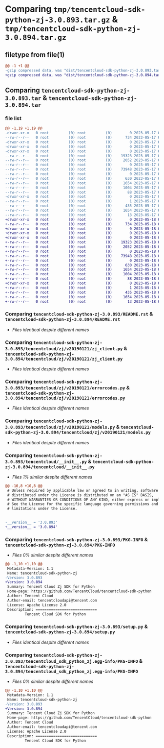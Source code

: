 # Comparing `tmp/tencentcloud-sdk-python-zj-3.0.893.tar.gz` & `tmp/tencentcloud-sdk-python-zj-3.0.894.tar.gz`

## filetype from file(1)

```diff
@@ -1 +1 @@
-gzip compressed data, was "dist/tencentcloud-sdk-python-zj-3.0.893.tar", last modified: Wed May 17 03:46:19 2023, max compression
+gzip compressed data, was "dist/tencentcloud-sdk-python-zj-3.0.894.tar", last modified: Thu May 18 00:43:00 2023, max compression
```

## Comparing `tencentcloud-sdk-python-zj-3.0.893.tar` & `tencentcloud-sdk-python-zj-3.0.894.tar`

### file list

```diff
@@ -1,19 +1,19 @@
-drwxr-xr-x   0 root         (0) root         (0)        0 2023-05-17 03:46:19.000000 tencentcloud-sdk-python-zj-3.0.893/
--rw-r--r--   0 root         (0) root         (0)      734 2023-05-17 03:46:19.000000 tencentcloud-sdk-python-zj-3.0.893/README.rst
-drwxr-xr-x   0 root         (0) root         (0)        0 2023-05-17 03:46:19.000000 tencentcloud-sdk-python-zj-3.0.893/tencentcloud/
-drwxr-xr-x   0 root         (0) root         (0)        0 2023-05-17 03:46:19.000000 tencentcloud-sdk-python-zj-3.0.893/tencentcloud/zj/
-drwxr-xr-x   0 root         (0) root         (0)        0 2023-05-17 03:46:19.000000 tencentcloud-sdk-python-zj-3.0.893/tencentcloud/zj/v20190121/
--rw-r--r--   0 root         (0) root         (0)    19323 2023-05-17 03:46:19.000000 tencentcloud-sdk-python-zj-3.0.893/tencentcloud/zj/v20190121/zj_client.py
--rw-r--r--   0 root         (0) root         (0)     2052 2023-05-17 03:46:19.000000 tencentcloud-sdk-python-zj-3.0.893/tencentcloud/zj/v20190121/errorcodes.py
--rw-r--r--   0 root         (0) root         (0)        0 2023-05-17 03:46:19.000000 tencentcloud-sdk-python-zj-3.0.893/tencentcloud/zj/v20190121/__init__.py
--rw-r--r--   0 root         (0) root         (0)    73948 2023-05-17 03:46:19.000000 tencentcloud-sdk-python-zj-3.0.893/tencentcloud/zj/v20190121/models.py
--rw-r--r--   0 root         (0) root         (0)        0 2023-05-17 03:46:19.000000 tencentcloud-sdk-python-zj-3.0.893/tencentcloud/zj/__init__.py
--rw-r--r--   0 root         (0) root         (0)      630 2023-05-17 03:46:19.000000 tencentcloud-sdk-python-zj-3.0.893/tencentcloud/__init__.py
--rw-r--r--   0 root         (0) root         (0)     1654 2023-05-17 03:46:19.000000 tencentcloud-sdk-python-zj-3.0.893/PKG-INFO
--rw-r--r--   0 root         (0) root         (0)     1004 2023-05-17 03:46:19.000000 tencentcloud-sdk-python-zj-3.0.893/setup.py
--rw-r--r--   0 root         (0) root         (0)       88 2023-05-17 03:46:19.000000 tencentcloud-sdk-python-zj-3.0.893/setup.cfg
-drwxr-xr-x   0 root         (0) root         (0)        0 2023-05-17 03:46:19.000000 tencentcloud-sdk-python-zj-3.0.893/tencentcloud_sdk_python_zj.egg-info/
--rw-r--r--   0 root         (0) root         (0)        1 2023-05-17 03:46:19.000000 tencentcloud-sdk-python-zj-3.0.893/tencentcloud_sdk_python_zj.egg-info/dependency_links.txt
--rw-r--r--   0 root         (0) root         (0)      435 2023-05-17 03:46:19.000000 tencentcloud-sdk-python-zj-3.0.893/tencentcloud_sdk_python_zj.egg-info/SOURCES.txt
--rw-r--r--   0 root         (0) root         (0)     1654 2023-05-17 03:46:19.000000 tencentcloud-sdk-python-zj-3.0.893/tencentcloud_sdk_python_zj.egg-info/PKG-INFO
--rw-r--r--   0 root         (0) root         (0)       13 2023-05-17 03:46:19.000000 tencentcloud-sdk-python-zj-3.0.893/tencentcloud_sdk_python_zj.egg-info/top_level.txt
+drwxr-xr-x   0 root         (0) root         (0)        0 2023-05-18 00:43:00.000000 tencentcloud-sdk-python-zj-3.0.894/
+-rw-r--r--   0 root         (0) root         (0)      734 2023-05-18 00:42:59.000000 tencentcloud-sdk-python-zj-3.0.894/README.rst
+drwxr-xr-x   0 root         (0) root         (0)        0 2023-05-18 00:43:00.000000 tencentcloud-sdk-python-zj-3.0.894/tencentcloud/
+drwxr-xr-x   0 root         (0) root         (0)        0 2023-05-18 00:43:00.000000 tencentcloud-sdk-python-zj-3.0.894/tencentcloud/zj/
+drwxr-xr-x   0 root         (0) root         (0)        0 2023-05-18 00:43:00.000000 tencentcloud-sdk-python-zj-3.0.894/tencentcloud/zj/v20190121/
+-rw-r--r--   0 root         (0) root         (0)    19323 2023-05-18 00:42:59.000000 tencentcloud-sdk-python-zj-3.0.894/tencentcloud/zj/v20190121/zj_client.py
+-rw-r--r--   0 root         (0) root         (0)     2052 2023-05-18 00:42:59.000000 tencentcloud-sdk-python-zj-3.0.894/tencentcloud/zj/v20190121/errorcodes.py
+-rw-r--r--   0 root         (0) root         (0)        0 2023-05-18 00:42:59.000000 tencentcloud-sdk-python-zj-3.0.894/tencentcloud/zj/v20190121/__init__.py
+-rw-r--r--   0 root         (0) root         (0)    73948 2023-05-18 00:42:59.000000 tencentcloud-sdk-python-zj-3.0.894/tencentcloud/zj/v20190121/models.py
+-rw-r--r--   0 root         (0) root         (0)        0 2023-05-18 00:42:59.000000 tencentcloud-sdk-python-zj-3.0.894/tencentcloud/zj/__init__.py
+-rw-r--r--   0 root         (0) root         (0)      630 2023-05-18 00:42:59.000000 tencentcloud-sdk-python-zj-3.0.894/tencentcloud/__init__.py
+-rw-r--r--   0 root         (0) root         (0)     1654 2023-05-18 00:43:00.000000 tencentcloud-sdk-python-zj-3.0.894/PKG-INFO
+-rw-r--r--   0 root         (0) root         (0)     1004 2023-05-18 00:42:59.000000 tencentcloud-sdk-python-zj-3.0.894/setup.py
+-rw-r--r--   0 root         (0) root         (0)       88 2023-05-18 00:43:00.000000 tencentcloud-sdk-python-zj-3.0.894/setup.cfg
+drwxr-xr-x   0 root         (0) root         (0)        0 2023-05-18 00:43:00.000000 tencentcloud-sdk-python-zj-3.0.894/tencentcloud_sdk_python_zj.egg-info/
+-rw-r--r--   0 root         (0) root         (0)        1 2023-05-18 00:43:00.000000 tencentcloud-sdk-python-zj-3.0.894/tencentcloud_sdk_python_zj.egg-info/dependency_links.txt
+-rw-r--r--   0 root         (0) root         (0)      435 2023-05-18 00:43:00.000000 tencentcloud-sdk-python-zj-3.0.894/tencentcloud_sdk_python_zj.egg-info/SOURCES.txt
+-rw-r--r--   0 root         (0) root         (0)     1654 2023-05-18 00:43:00.000000 tencentcloud-sdk-python-zj-3.0.894/tencentcloud_sdk_python_zj.egg-info/PKG-INFO
+-rw-r--r--   0 root         (0) root         (0)       13 2023-05-18 00:43:00.000000 tencentcloud-sdk-python-zj-3.0.894/tencentcloud_sdk_python_zj.egg-info/top_level.txt
```

### Comparing `tencentcloud-sdk-python-zj-3.0.893/README.rst` & `tencentcloud-sdk-python-zj-3.0.894/README.rst`

 * *Files identical despite different names*

### Comparing `tencentcloud-sdk-python-zj-3.0.893/tencentcloud/zj/v20190121/zj_client.py` & `tencentcloud-sdk-python-zj-3.0.894/tencentcloud/zj/v20190121/zj_client.py`

 * *Files identical despite different names*

### Comparing `tencentcloud-sdk-python-zj-3.0.893/tencentcloud/zj/v20190121/errorcodes.py` & `tencentcloud-sdk-python-zj-3.0.894/tencentcloud/zj/v20190121/errorcodes.py`

 * *Files identical despite different names*

### Comparing `tencentcloud-sdk-python-zj-3.0.893/tencentcloud/zj/v20190121/models.py` & `tencentcloud-sdk-python-zj-3.0.894/tencentcloud/zj/v20190121/models.py`

 * *Files identical despite different names*

### Comparing `tencentcloud-sdk-python-zj-3.0.893/tencentcloud/__init__.py` & `tencentcloud-sdk-python-zj-3.0.894/tencentcloud/__init__.py`

 * *Files 1% similar despite different names*

```diff
@@ -10,8 +10,8 @@
 # Unless required by applicable law or agreed to in writing, software
 # distributed under the License is distributed on an "AS IS" BASIS,
 # WITHOUT WARRANTIES OR CONDITIONS OF ANY KIND, either express or implied.
 # See the License for the specific language governing permissions and
 # limitations under the License.
 
 
-__version__ = '3.0.893'
+__version__ = '3.0.894'
```

### Comparing `tencentcloud-sdk-python-zj-3.0.893/PKG-INFO` & `tencentcloud-sdk-python-zj-3.0.894/PKG-INFO`

 * *Files 0% similar despite different names*

```diff
@@ -1,10 +1,10 @@
 Metadata-Version: 1.1
 Name: tencentcloud-sdk-python-zj
-Version: 3.0.893
+Version: 3.0.894
 Summary: Tencent Cloud Zj SDK for Python
 Home-page: https://github.com/TencentCloud/tencentcloud-sdk-python
 Author: Tencent Cloud
 Author-email: tencentcloudapi@tencent.com
 License: Apache License 2.0
 Description: ============================
         Tencent Cloud SDK for Python
```

### Comparing `tencentcloud-sdk-python-zj-3.0.893/setup.py` & `tencentcloud-sdk-python-zj-3.0.894/setup.py`

 * *Files identical despite different names*

### Comparing `tencentcloud-sdk-python-zj-3.0.893/tencentcloud_sdk_python_zj.egg-info/PKG-INFO` & `tencentcloud-sdk-python-zj-3.0.894/tencentcloud_sdk_python_zj.egg-info/PKG-INFO`

 * *Files 0% similar despite different names*

```diff
@@ -1,10 +1,10 @@
 Metadata-Version: 1.1
 Name: tencentcloud-sdk-python-zj
-Version: 3.0.893
+Version: 3.0.894
 Summary: Tencent Cloud Zj SDK for Python
 Home-page: https://github.com/TencentCloud/tencentcloud-sdk-python
 Author: Tencent Cloud
 Author-email: tencentcloudapi@tencent.com
 License: Apache License 2.0
 Description: ============================
         Tencent Cloud SDK for Python
```

